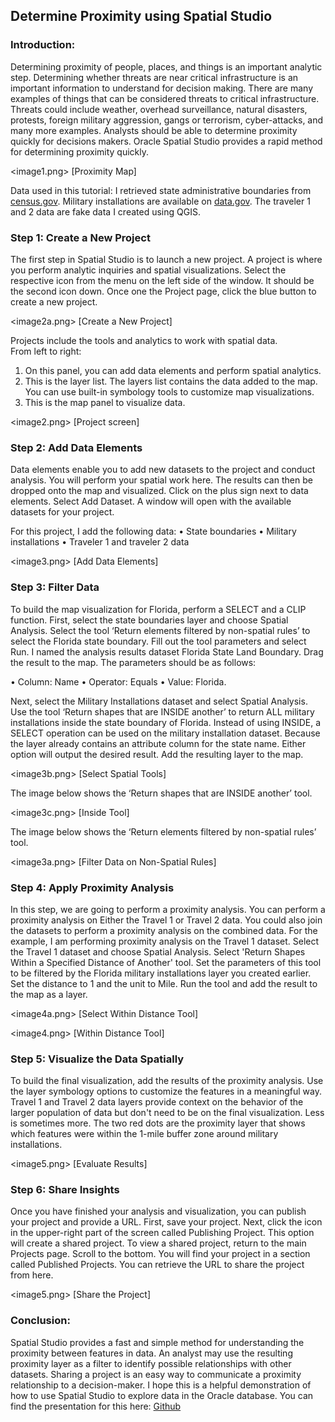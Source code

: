 ## Determine Proximity using Spatial Studio

### Introduction:
Determining proximity of people, places, and things is an important analytic step.  Determining whether threats are near critical infrastructure is an important information to understand for decision making.  There are many examples of things that can be considered threats to critical infrastructure.  Threats could include weather, overhead surveillance, natural disasters, protests, foreign military aggression, gangs or terrorism, cyber-attacks, and many more examples.  Analysts should be able to determine proximity quickly for decisions makers.  Oracle Spatial Studio provides a rapid method for determining proximity quickly.

<image1.png> [Proximity Map]

Data used in this tutorial:
I retrieved state administrative boundaries from <a href="https://www.census.gov/geographies/mapping-files/time-series/geo/carto-boundary-file.html">census.gov</a>. Military installations are available on <a href="https://catalog.data.gov/dataset/tiger-line-shapefile-2019-nation-u-s-military-installation-national-shapefile">data.gov</a>. The traveler 1 and 2 data are fake data I created using QGIS.  

### Step 1: Create a New Project
The first step in Spatial Studio is to launch a new project.  A project is where you perform analytic inquiries and spatial visualizations.  Select the respective icon from the menu on the left side of the window.  It should be the second icon down. Once one the Project page, click the blue button to create a new project. 

<image2a.png> [Create a New Project]

Projects include the tools and analytics to work with spatial data.  
From left to right:
1.  On this panel, you can add data elements and perform spatial analytics.
2.  This is the layer list.  The layers list contains the data added to the map.  You can use built-in symbology tools to customize map visualizations.
3.  This is the map panel to visualize data.

<image2.png> [Project screen]

### Step 2: Add Data Elements 
Data elements enable you to add new datasets to the project and conduct analysis. You will perform your spatial work here. The results can then be dropped onto the map and visualized. Click on the plus sign next to data elements. Select Add Dataset. A window will open with the available datasets for your project. 

For this project, I add the following data:
•	State boundaries
•	Military installations
•	Traveler 1 and traveler 2 data

<image3.png> [Add Data Elements]

### Step 3: Filter Data
To build the map visualization for Florida, perform a SELECT and a CLIP function.  First, select the state boundaries layer and choose Spatial Analysis.  Select the tool ‘Return elements filtered by non-spatial rules’ to select the Florida state boundary.  Fill out the tool parameters and select Run.  I named the analysis results dataset Florida State Land Boundary.  Drag the result to the map.  The parameters should be as follows:

•	Column: Name 
•	Operator: Equals 
•	Value: Florida. 

Next, select the Military Installations dataset and select Spatial Analysis.  Use the tool ‘Return shapes that are INSIDE another’ to return ALL military installations inside the state boundary of Florida.  Instead of using INSIDE, a SELECT operation can be used on the military installation dataset.  Because the layer already contains an attribute column for the state name.  Either option will output the desired result.  Add the resulting layer to the map.

<image3b.png> [Select Spatial Tools]

The image below shows the ‘Return shapes that are INSIDE another’ tool.

<image3c.png> [Inside Tool]

The image below shows the ‘Return elements filtered by non-spatial rules’ tool.

<image3a.png> [Filter Data on Non-Spatial Rules]

### Step 4: Apply Proximity Analysis 
In this step, we are going to perform a proximity analysis.  You can perform a proximity analysis on Either the Travel 1 or Travel 2 data.  You could also join the datasets to perform a proximity analysis on the combined data.  For the example, I am performing proximity analysis on the Travel 1 dataset.  Select the Travel 1 dataset and choose Spatial Analysis.  Select 'Return Shapes Within a Specified Distance of Another' tool.  Set the parameters of this tool to be filtered by the Florida military installations layer you created earlier.  Set the distance to 1 and the unit to Mile.   Run the tool and add the result to the map as a layer.

<image4a.png> [Select Within Distance Tool]

<image4.png> [Within Distance Tool]

### Step 5: Visualize the Data Spatially
To build the final visualization, add the results of the proximity analysis.  Use the layer symbology options to customize the features in a meaningful way.  Travel 1 and Travel 2 data layers provide context on the behavior of the larger population of data but don't need to be on the final visualization.  Less is sometimes more.  The two red dots are the proximity layer that shows which features were within the 1-mile buffer zone around military installations.

<image5.png> [Evaluate Results]

### Step 6: Share Insights
Once you have finished your analysis and visualization, you can publish your project and provide a URL.  First, save your project.  Next, click the icon in the upper-right part of the screen called Publishing Project.  This option will create a shared project.  To view a shared project, return to the main Projects page.  Scroll to the bottom.  You will find your project in a section called Published Projects.  You can retrieve the URL to share the project from here.

<image5.png> [Share the Project]

### Conclusion:
Spatial Studio provides a fast and simple method for understanding the proximity between features in data.  An analyst may use the resulting proximity layer as a filter to identify possible relationships with other datasets.  Sharing a project is an easy way to communicate a proximity relationship to a decision-maker.  I hope this is a helpful demonstration of how to use Spatial Studio to explore data in the Oracle database.
You can find the presentation for this here: <a href="https://github.com/nicktoscano/presentations/blob/main/proximity_using_spatial_studio_ci.pdf">Github</a>


